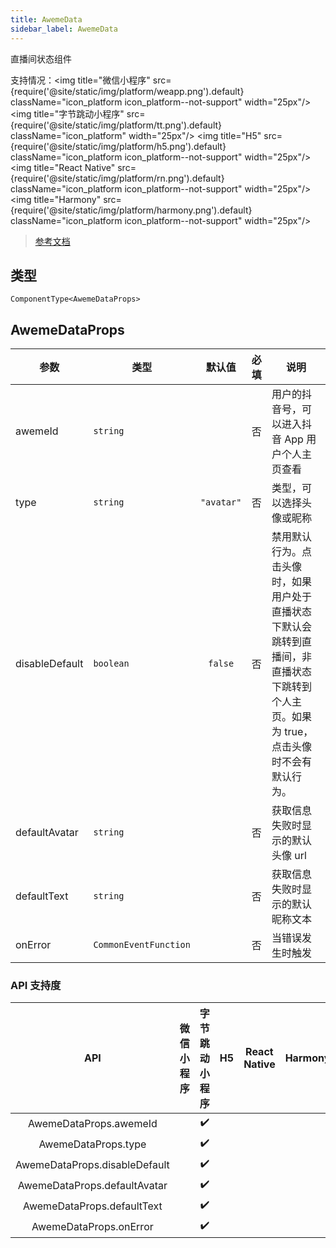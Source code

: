 ```yaml
---
title: AwemeData
sidebar_label: AwemeData
---
```


直播间状态组件

支持情况：<img title="微信小程序" src={require('@site/static/img/platform/weapp.png').default} className="icon_platform icon_platform--not-support" width="25px"/> <img title="字节跳动小程序" src={require('@site/static/img/platform/tt.png').default} className="icon_platform" width="25px"/> <img title="H5" src={require('@site/static/img/platform/h5.png').default} className="icon_platform icon_platform--not-support" width="25px"/> <img title="React Native" src={require('@site/static/img/platform/rn.png').default} className="icon_platform icon_platform--not-support" width="25px"/> <img title="Harmony" src={require('@site/static/img/platform/harmony.png').default} className="icon_platform icon_platform--not-support" width="25px"/>

> [参考文档](https://developer.open-douyin.com/docs/resource/zh-CN/mini-app/develop/component/open-capacity/aweme-data/)

## 类型

```tsx
ComponentType<AwemeDataProps>
```

## AwemeDataProps

| 参数 | 类型 | 默认值 | 必填 | 说明 |
| --- | --- | :---: | :---: | --- |
| awemeId | `string` |  | 否 | 用户的抖音号，可以进入抖音 App 用户个人主页查看 |
| type | `string` | `"avatar"` | 否 | 类型，可以选择头像或昵称 |
| disableDefault | `boolean` | `false` | 否 | 禁用默认行为。点击头像时，如果用户处于直播状态下默认会跳转到直播间，非直播状态下跳转到个人主页。如果为 true，点击头像时不会有默认行为。 |
| defaultAvatar | `string` |  | 否 | 获取信息失败时显示的默认头像 url |
| defaultText | `string` |  | 否 | 获取信息失败时显示的默认昵称文本 |
| onError | `CommonEventFunction` |  | 否 | 当错误发生时触发 |

### API 支持度

| API | 微信小程序 | 字节跳动小程序 | H5 | React Native | Harmony |
| :---: | :---: | :---: | :---: | :---: | :---: |
| AwemeDataProps.awemeId |  | ✔️ |  |  |  |
| AwemeDataProps.type |  | ✔️ |  |  |  |
| AwemeDataProps.disableDefault |  | ✔️ |  |  |  |
| AwemeDataProps.defaultAvatar |  | ✔️ |  |  |  |
| AwemeDataProps.defaultText |  | ✔️ |  |  |  |
| AwemeDataProps.onError |  | ✔️ |  |  |  |
